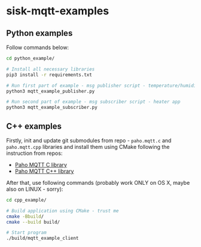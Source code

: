 # sisk-mqtt-examples

## Python examples

Follow commands below:
```bash
cd python_example/

# Install all necessary libraries
pip3 install -r requirements.txt    

# Run first part of example - msg publisher script - temperature/humidity sensor app
python3 mqtt_example_publisher.py 

# Run second part of example - msg subscriber script - heater app
python3 mqtt_example_subscriber.py   
```

## C++ examples

Firstly, init and update git submodules from repo - `paho.mqtt.c` and `paho.mqtt.cpp` libraries and install them using CMake following the instruction from repos:
* [Paho MQTT C library](https://github.com/eclipse/paho.mqtt.c)
* [Paho MQTT C++ library](https://github.com/eclipse/paho.mqtt.cpp)

After that, use following commands (probably work ONLY on OS X, maybe also on LINUX - sorry):

```bash
cd cpp_example/

# Build application using CMake - trust me
cmake -Bbuild/
cmake --build build/

# Start program
./build/mqtt_example_client
```
